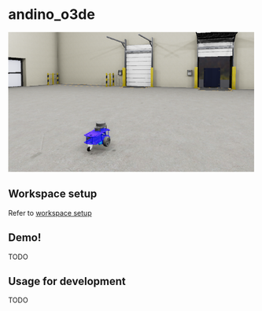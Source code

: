 # andino_o3de

<img src=docs/andino_warehouse.png width=500 />

## Workspace setup

Refer to [workspace setup](WORKSPACE_SETUP.md)

## Demo!

TODO

## Usage for development

TODO
